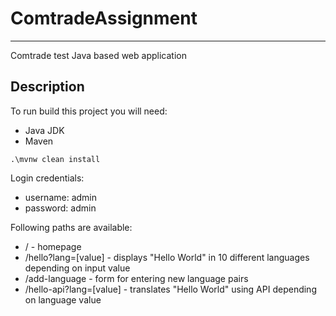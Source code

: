 # ComtradeAssignment

---
Comtrade test Java based web application

## Description

To run build this project you will need:
- Java JDK
- Maven
````shell
.\mvnw clean install
````
Login credentials:
- username: admin
- password: admin

Following paths are available:
- / - homepage
- /hello?lang=[value] - displays "Hello World" in 10 different languages depending on input value
- /add-language - form for entering new language pairs
- /hello-api?lang=[value] - translates "Hello World" using API depending on language value